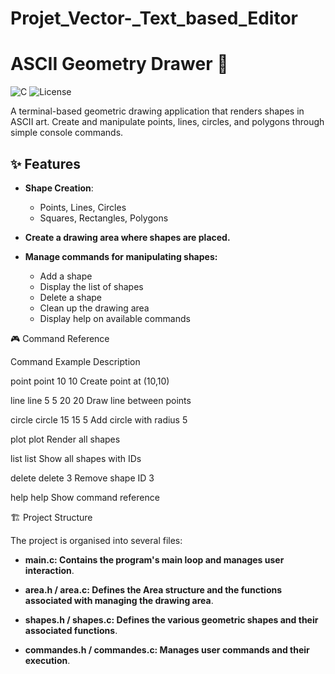 # Projet_Vector-_Text_based_Editor
# ASCII Geometry Drawer 🎨

![C](https://img.shields.io/badge/C-11-00599C?logo=c&logoColor=white)
![License](https://img.shields.io/badge/License-MIT-blue.svg)

A terminal-based geometric drawing application that renders shapes in ASCII art. Create and manipulate points, lines, circles, and polygons through simple console commands.

## ✨ Features

- **Shape Creation**:
  - Points, Lines, Circles
  - Squares, Rectangles, Polygons
- **Create a drawing area where shapes are placed.**

- **Manage commands for manipulating shapes:**
  - Add a shape
  - Display the list of shapes
  - Delete a shape
  - Clean up the drawing area
  - Display help on available commands

🎮 Command Reference

Command	Example	Description

point	point 10 10	Create point at (10,10)

line	line 5 5 20 20	Draw line between points

circle	circle 15 15 5	Add circle with radius 5

plot	plot	Render all shapes

list	list	Show all shapes with IDs

delete	delete 3	Remove shape ID 3

help	help	Show command reference

🏗 Project Structure

The project is organised into several files:

- **main.c: Contains the program's main loop and manages user interaction**.

- **area.h / area.c: Defines the Area structure and the functions associated with managing the drawing area**.

- **shapes.h / shapes.c: Defines the various geometric shapes and their associated functions**.

- **commandes.h / commandes.c: Manages user commands and their execution**.
